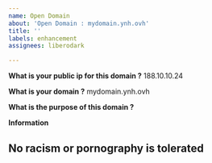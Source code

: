 ```yaml
---
name: Open Domain
about: 'Open Domain : mydomain.ynh.ovh'
title: ''
labels: enhancement
assignees: liberodark

---
```


**What is your public ip for this domain ?**
188.10.10.24

**What is your domain ?**
mydomain.ynh.ovh

**What is the purpose of this domain ?**

**Information**
## No racism or pornography is tolerated
